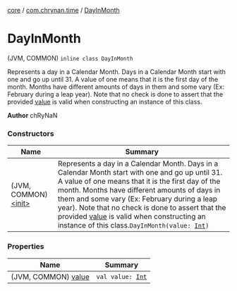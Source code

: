 [core](../../index.md) / [com.chrynan.time](../index.md) / [DayInMonth](./index.md)

# DayInMonth

(JVM, COMMON) `inline class DayInMonth`

Represents a day in a Calendar Month. Days in a Calendar Month start with one and go up until 31. A value of one
means that it is the first day of the month. Months have different amounts of days in them and some vary
(Ex: February during a leap year). Note that no check is done to assert that the provided [value](value.md) is valid when
constructing an instance of this class.

**Author**
chRyNaN

### Constructors

| Name | Summary |
|---|---|
| (JVM, COMMON) [&lt;init&gt;](-init-.md) | Represents a day in a Calendar Month. Days in a Calendar Month start with one and go up until 31. A value of one means that it is the first day of the month. Months have different amounts of days in them and some vary (Ex: February during a leap year). Note that no check is done to assert that the provided [value](value.md) is valid when constructing an instance of this class.`DayInMonth(value: `[`Int`](https://kotlinlang.org/api/latest/jvm/stdlib/kotlin/-int/index.html)`)` |

### Properties

| Name | Summary |
|---|---|
| (JVM, COMMON) [value](value.md) | `val value: `[`Int`](https://kotlinlang.org/api/latest/jvm/stdlib/kotlin/-int/index.html) |
